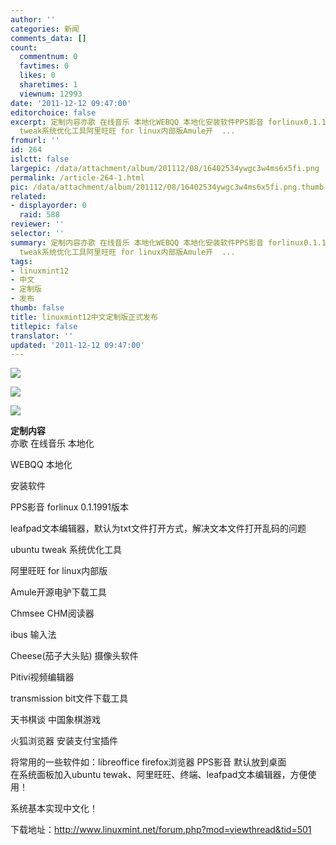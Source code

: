 ```yaml
---
author: ''
categories: 新闻
comments_data: []
count:
  commentnum: 0
  favtimes: 0
  likes: 0
  sharetimes: 1
  viewnum: 12993
date: '2011-12-12 09:47:00'
editorchoice: false
excerpt: 定制内容亦歌 在线音乐 本地化WEBQQ 本地化安装软件PPS影音 forlinux0.1.1991版本leafpad文本编辑器，默认为txt文件打开方式，解决文本文件打开乱码的问题ubuntu
  tweak系统优化工具阿里旺旺 for linux内部版Amule开  ...
fromurl: ''
id: 264
islctt: false
largepic: /data/attachment/album/201112/08/16402534ywgc3w4ms6x5fi.png
permalink: /article-264-1.html
pic: /data/attachment/album/201112/08/16402534ywgc3w4ms6x5fi.png.thumb.jpg
related:
- displayorder: 0
  raid: 588
reviewer: ''
selector: ''
summary: 定制内容亦歌 在线音乐 本地化WEBQQ 本地化安装软件PPS影音 forlinux0.1.1991版本leafpad文本编辑器，默认为txt文件打开方式，解决文本文件打开乱码的问题ubuntu
  tweak系统优化工具阿里旺旺 for linux内部版Amule开  ...
tags:
- linuxmint12
- 中文
- 定制版
- 发布
thumb: false
title: linuxmint12中文定制版正式发布
titlepic: false
translator: ''
updated: '2011-12-12 09:47:00'
---
```


![](/data/attachment/album/201112/08/16402534ywgc3w4ms6x5fi.png)


 


![](/data/attachment/album/201112/08/164027ubdmioxoi3deh0yb.png)


 


![](/data/attachment/album/201112/08/164029ykjtjljdjk3ack00.png)


 


**定制内容**  
亦歌 在线音乐 本地化  
  
WEBQQ 本地化  
  
安装软件   
  
PPS影音 forlinux 0.1.1991版本  
  
leafpad文本编辑器，默认为txt文件打开方式，解决文本文件打开乱码的问题  
  
ubuntu tweak 系统优化工具  
  
阿里旺旺 for linux内部版  
  
Amule开源电驴下载工具  
  
Chmsee CHM阅读器  
  
ibus 输入法  
  
Cheese(茄子大头贴) 摄像头软件  
  
Pitivi视频编辑器  
  
transmission bit文件下载工具  
  
天书棋谈 中国象棋游戏  
  
火狐浏览器 安装支付宝插件  
  
  
将常用的一些软件如：libreoffice firefox浏览器 PPS影音 默认放到桌面  
在系统面板加入ubuntu tewak、阿里旺旺、终端、leafpad文本编辑器，方便使用！  
  
系统基本实现中文化！


下载地址：<http://www.linuxmint.net/forum.php?mod=viewthread&tid=501>